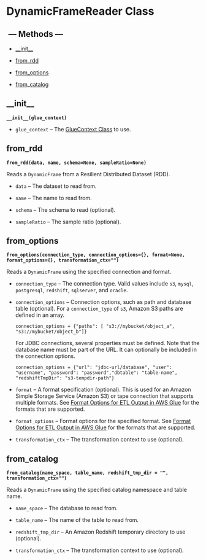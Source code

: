 # DynamicFrameReader Class<a name="aws-glue-api-crawler-pyspark-extensions-dynamic-frame-reader"></a>

##  — Methods —<a name="aws-glue-api-crawler-pyspark-extensions-dynamic-frame-reader-_methods"></a>

+ [\_\_init\_\_](#aws-glue-api-crawler-pyspark-extensions-dynamic-frame-reader-__init__)

+ [from\_rdd](#aws-glue-api-crawler-pyspark-extensions-dynamic-frame-reader-from_rdd)

+ [from\_options](#aws-glue-api-crawler-pyspark-extensions-dynamic-frame-reader-from_options)

+ [from\_catalog](#aws-glue-api-crawler-pyspark-extensions-dynamic-frame-reader-from_catalog)

## \_\_init\_\_<a name="aws-glue-api-crawler-pyspark-extensions-dynamic-frame-reader-__init__"></a>

**`__init__(glue_context)`**

+ `glue_context` – The [GlueContext Class](aws-glue-api-crawler-pyspark-extensions-glue-context.md) to use\.

## from\_rdd<a name="aws-glue-api-crawler-pyspark-extensions-dynamic-frame-reader-from_rdd"></a>

**`from_rdd(data, name, schema=None, sampleRatio=None)`**

Reads a `DynamicFrame` from a Resilient Distributed Dataset \(RDD\)\.

+ `data` – The dataset to read from\.

+ `name` – The name to read from\.

+ `schema` – The schema to read \(optional\)\.

+ `sampleRatio` – The sample ratio \(optional\)\.

## from\_options<a name="aws-glue-api-crawler-pyspark-extensions-dynamic-frame-reader-from_options"></a>

**`from_options(connection_type, connection_options={}, format=None, format_options={}, transformation_ctx="")`**

Reads a `DynamicFrame` using the specified connection and format\.

+ `connection_type` – The connection type\. Valid values include `s3`, `mysql`, `postgresql`, `redshift`, `sqlserver`, and `oracle`\.

+ `connection_options` – Connection options, such as path and database table \(optional\)\. For a `connection_type` of `s3`, Amazon S3 paths are defined in an array\.

  ```
  connection_options = {"paths": [ "s3://mybucket/object_a", "s3://mybucket/object_b"]}
  ```

  For JDBC connections, several properties must be defined\. Note that the database name must be part of the URL\. It can optionally be included in the connection options\.

  ```
  connection_options = {"url": "jdbc-url/database", "user": "username", "password": "password","dbtable": "table-name", "redshiftTmpDir": "s3-tempdir-path"} 
  ```

+ `format` – A format specification \(optional\)\. This is used for an Amazon Simple Storage Service \(Amazon S3\) or tape connection that supports multiple formats\. See [Format Options for ETL Output in AWS Glue](aws-glue-programming-python-format.md) for the formats that are supported\.

+ `format_options` – Format options for the specified format\. See [Format Options for ETL Output in AWS Glue](aws-glue-programming-python-format.md) for the formats that are supported\.

+ `transformation_ctx` – The transformation context to use \(optional\)\.

## from\_catalog<a name="aws-glue-api-crawler-pyspark-extensions-dynamic-frame-reader-from_catalog"></a>

**`from_catalog(name_space, table_name, redshift_tmp_dir = "", transformation_ctx="")`**

Reads a `DynamicFrame` using the specified catalog namespace and table name\.

+ `name_space` – The database to read from\.

+ `table_name` – The name of the table to read from\.

+ `redshift_tmp_dir` – An Amazon Redshift temporary directory to use \(optional\)\.

+ `transformation_ctx` – The transformation context to use \(optional\)\.